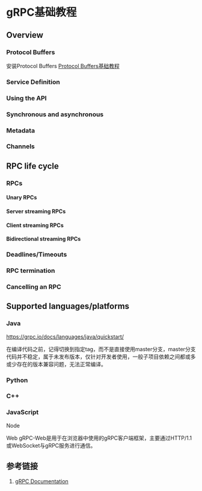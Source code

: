 # gRPC基础教程



## Overview


### Protocol Buffers

安装Protocol Buffers
[Protocol Buffers基础教程](work/note/framework/Common/Serialization/Protocol-Buffers.md)


### Service Definition



### Using the API


### Synchronous and asynchronous


### Metadata


### Channels


## RPC life cycle


### RPCs


#### Unary RPCs


#### Server streaming RPCs


#### Client streaming RPCs


#### Bidirectional streaming RPCs


### Deadlines/Timeouts


### RPC termination


### Cancelling an RPC



## Supported languages/platforms

### Java
https://grpc.io/docs/languages/java/quickstart/


在编译代码之前，记得切换到指定tag，而不是直接使用master分支，master分支代码并不稳定，属于未发布版本，仅针对开发者使用，一般子项目依赖之间都或多或少存在的版本兼容问题，无法正常编译。


### Python


### C++


### JavaScript

Node

Web
gRPC-Web是用于在浏览器中使用的gRPC客户端框架，主要通过HTTP/1.1或WebSocket与gRPC服务进行通信。



## 参考链接
1. [gRPC Documentation](https://grpc.io/docs/)
